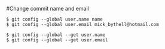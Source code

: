 #Change commit name and email

```console
$ git config --global user.name name
$ git config --global user.email mick_bythell@hotmail.com

$ git config --global --get user.name
$ git config --global --get user.email
```

